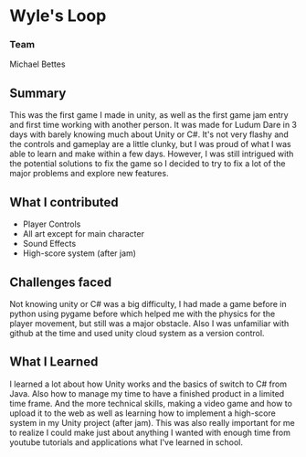 # Wyle's Loop

### Team
Michael Bettes

## Summary
This was the first game I made in unity, as well as the first game jam entry and first time working with another person. It was made for Ludum Dare in 3 days with barely knowing much about Unity or C#. It's not very flashy and the controls and gameplay are a little clunky, but I was proud of what I was able to learn and make within a few days. However, I was still intrigued with the potential solutions to fix the game so I decided to try to fix a lot of the major problems and explore new features.

## What I contributed
* Player Controls
* All art except for main character
* Sound Effects
* High-score system (after jam)

## Challenges faced
Not knowing unity or C# was a big difficulty, I had made a game before in python using pygame before which helped me with the physics for the player movement, but still was a major obstacle. Also I was unfamiliar with github at the time and used unity cloud system as a version control.

## What I Learned
I learned a lot about how Unity works and the basics of switch to C# from Java. Also how to manage my time to have a finished product in a limited time frame. And the more technical skills, making a video game and how to upload it to the web as well as learning how to implement a high-score system in my Unity project (after jam). This was also really important for me to realize I could make just about anything I wanted with enough time from youtube tutorials and applications what I've learned in school.



